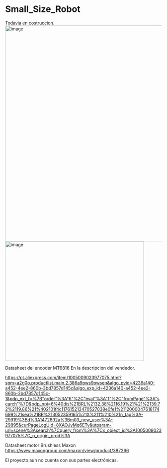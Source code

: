 # Small_Size_Robot
Todavia en costruccion.
<img width="820" height="695" alt="image" src="https://github.com/user-attachments/assets/30297041-1931-4165-ab13-6aa58eb6077f" />
<img width="446" height="385" alt="image" src="https://github.com/user-attachments/assets/1220fc2d-46d0-48d7-8ada-724fecd98e8d" />


Datasheet del encoder MT6816 En la descripcion del vendedor.

https://pt.aliexpress.com/item/1005009023977075.html?spm=a2g0o.productlist.main.2.386a9pws9pwsen&algo_pvid=4236a140-a452-4ee2-860b-3bd7857d145c&algo_exp_id=4236a140-a452-4ee2-860b-3bd7857d145c-1&pdp_ext_f=%7B"order"%3A"6"%2C"eval"%3A"1"%2C"fromPage"%3A"search"%7D&pdp_npi=6%40dis%21BRL%2132.38%2116.19%21%21%2139.72%2119.86%21%402101f4c117615213470527038e0fe1%2112000047618174699%21sea%21BR%213052359165%21X%211%210%21n_tag%3A-29919%3Bd%3A1472892a%3Bm03_new_user%3A-29895&curPageLogUid=8XAOJyMq6ETv&utparam-url=scene%3Asearch%7Cquery_from%3A%7Cx_object_id%3A1005009023977075%7C_p_origin_prod%3A



Datasheet motor Brushless Maxon 
https://www.maxongroup.com/maxon/view/product/387266

El proyecto aun no cuenta con sus partes electrónicas.


